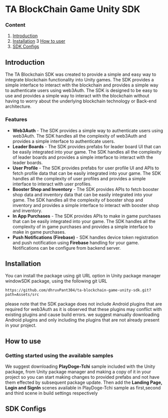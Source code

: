 # TA BlockChain Game Unity SDK
### Content
1. [Introduction](#introduction)
2. [Installation](#installation)
3  [How to user](#how-to-use)
4. [SDK Configs](#sdk-configs)

## Introduction
The TA Blockchain SDK was created to provide a simple and easy way to integrate blockchain functionality into Unity games. The SDK provides a simple interface to interact with the blockchain and provides a simple way to authenticate users using web3Auth. The SDK is designed to be easy to use and provides a simple way to interact with the blockchain without having to worry about the underlying blockchain technology or Back-end architecture.

### Features
- **Web3Auth** - The SDK provides a simple way to authenticate users using web3Auth. The SDK handles all the complexity of web3Auth and provides a simple interface to authenticate users.
- **Leader Boards** - The SDK provides prefabs for leader board UI that can be easily integrated into your game. The SDK handles all the complexity of leader boards and provides a simple interface to interact with the leader boards.
- **User Profile** - The SDK provides prefabs for user profile UI and APIs to fetch profile data that can be easily integrated into your game. The SDK handles all the complexity of user profiles and provides a simple interface to interact with user profiles.
- **Booster Shop and Inventory** - The SDK provides APIs to fetch booster shop data and inventory data that can be easily integrated into your game. The SDK handles all the complexity of booster shop and inventory and provides a simple interface to interact with booster shop and inventory.
- **In App Purchases** - The SDK provides APIs to make in game purchases that can be easily integrated into your game. The SDK handles all the complexity of in game purchases and provides a simple interface to make in game purchases.
- **Push Notifications (Firebase)** - SDK handles device token registration and push notification using **Firebase** handling for your game. Notifications can be configure from backend server.

## Installation
You can install the package using git URL option in Unity package manager windowSDK package, using the following git URL
```
https://github.com/dhruvPant304/ta-blockchain-game-unity-sdk.git?path=Assets/src
```
please note that the SDK package does not include Android plugins that are required for web3Auth as it is observed that these plugins may conflict with existing plugins and cause build errors.
we suggest manually downloading Android plugins and only including the plugins that are not already present in your project.

## How to use

### Getting started using the available samples
We suggest downloading **PlayDoge-Tchi** sample included with the Unity package, from Unity package manager and making a copy of it in your project so you can start making changes to provided prefabs and not have them effected by subsequent package update. Then add the **Landing Page, Login and SignIn** scenes available in PlayDoge-Tchi sample as first,second and third scene in build settings respectively

## SDK Configs